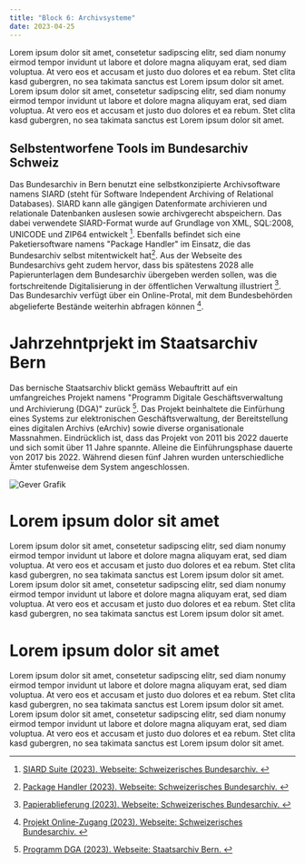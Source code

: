 ```yaml
---
title: "Block 6: Archivsysteme"
date: 2023-04-25
---
```


Lorem ipsum dolor sit amet, consetetur sadipscing elitr, sed diam nonumy eirmod tempor invidunt ut labore et dolore magna aliquyam erat, sed diam voluptua. At vero eos et accusam et justo duo dolores et ea rebum. Stet clita kasd gubergren, no sea takimata sanctus est Lorem ipsum dolor sit amet. Lorem ipsum dolor sit amet, consetetur sadipscing elitr, sed diam nonumy eirmod tempor invidunt ut labore et dolore magna aliquyam erat, sed diam voluptua. At vero eos et accusam et justo duo dolores et ea rebum. Stet clita kasd gubergren, no sea takimata sanctus est Lorem ipsum dolor sit amet.

## Selbstentworfene Tools im Bundesarchiv Schweiz

Das Bundesarchiv in Bern benutzt eine selbstkonzipierte Archivsoftware namens SIARD (steht für Software Independent Archiving of Relational Databases). SIARD kann alle gängigen Datenformate archivieren und relationale Datenbanken auslesen sowie archivgerecht abspeichern. Das dabei verwendete  SIARD-Format wurde auf Grundlage von XML, SQL:2008, UNICODE und ZIP64 entwickelt [^1].
Ebenfalls befindet sich eine Paketiersoftware namens "Package Handler" im Einsatz, die das Bundesarchiv selbst mitentwickelt hat[^2]. Aus der Webseite des Bundesarchivs geht zudem hervor, dass bis spätestens 2028 alle Papierunterlagen dem Bundesarchiv übergeben werden sollen, was die fortschreitende Digitalisierung in der öffentlichen Verwaltung illustriert [^3]. Das Bundesarchiv verfügt über ein Online-Protal, mit dem Bundesbehörden abgelieferte Bestände weiterhin abfragen können [^4].

# Jahrzehntprjekt im Staatsarchiv Bern

Das bernische Staatsarchiv blickt gemäss Webauftritt auf ein umfangreiches Projekt namens "Programm Digitale Geschäftsverwaltung und Archivierung (DGA)" zurück [^5]. Das Projekt beinhaltete die Einfürhung eines Systems zur elektronischen Geschäftsverwaltung, der Bereitstellung eines digitalen Archivs (eArchiv) sowie diverse organisationale Massnahmen. Eindrücklich ist, dass das Projekt von 2011 bis 2022 dauerte und sich somit über 11 Jahre spannte. Alleine die Einführungsphase dauerte von 2017 bis 2022. Während diesen fünf Jahren wurden unterschiedliche Ämter stufenweise dem System angeschlossen.

![Gever Grafik](https://newweb.imgix.net/content/dam/staatsarchiv_sta/bilder/de/fuer-behoerden/umfang-dga.jpg)


# Lorem ipsum dolor sit amet

Lorem ipsum dolor sit amet, consetetur sadipscing elitr, sed diam nonumy eirmod tempor invidunt ut labore et dolore magna aliquyam erat, sed diam voluptua. At vero eos et accusam et justo duo dolores et ea rebum. Stet clita kasd gubergren, no sea takimata sanctus est Lorem ipsum dolor sit amet. Lorem ipsum dolor sit amet, consetetur sadipscing elitr, sed diam nonumy eirmod tempor invidunt ut labore et dolore magna aliquyam erat, sed diam voluptua. At vero eos et accusam et justo duo dolores et ea rebum. Stet clita kasd gubergren, no sea takimata sanctus est Lorem ipsum dolor sit amet.

# Lorem ipsum dolor sit amet

Lorem ipsum dolor sit amet, consetetur sadipscing elitr, sed diam nonumy eirmod tempor invidunt ut labore et dolore magna aliquyam erat, sed diam voluptua. At vero eos et accusam et justo duo dolores et ea rebum. Stet clita kasd gubergren, no sea takimata sanctus est Lorem ipsum dolor sit amet. Lorem ipsum dolor sit amet, consetetur sadipscing elitr, sed diam nonumy eirmod tempor invidunt ut labore et dolore magna aliquyam erat, sed diam voluptua. At vero eos et accusam et justo duo dolores et ea rebum. Stet clita kasd gubergren, no sea takimata sanctus est Lorem ipsum dolor sit amet.

[^1]:[ SIARD Suite (2023). Webseite: Schweizerisches Bundesarchiv. ](https://www.bar.admin.ch/bar/de/home/archivierung/tools---hilfsmittel/siard-suite.html)

[^2]:[ Package Handler (2023). Webseite: Schweizerisches Bundesarchiv. ](https://www.bar.admin.ch/bar/de/home/archivierung/tools---hilfsmittel/package-handler.html)

[^3]:[ Papierablieferung (2023). Webseite: Schweizerisches Bundesarchiv. ](https://www.bar.admin.ch/bar/de/home/archivierung/ablieferung/vorhaben-papierablieferung.html)

[^4]:[ Projekt Online-Zugang (2023). Webseite: Schweizerisches Bundesarchiv. ](https://www.bar.admin.ch/bar/de/home/recherche/suchen/projekt-online-zugang.html)

[^5]:[ Programm DGA (2023). Webseite: Staatsarchiv Bern. ](https://www.staatsarchiv.sta.be.ch/de/start/fuer-behoerden/programm-dga.html)